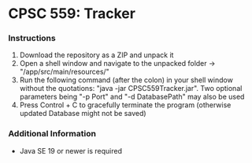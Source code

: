 # CPSC 559: Tracker

### Instructions

1) Download the repository as a ZIP and unpack it
2) Open a shell window and navigate to the unpacked folder -> "/app/src/main/resources/"
3) Run the following command (after the colon) in your shell window without the quotations: "java -jar CPSC559Tracker.jar". Two optional parameters being "-p Port" and "-d DatabasePath" may also be used
4) Press Control + C to gracefully terminate the program (otherwise updated Database might not be saved)

### Additional Information

- Java SE 19 or newer is required
